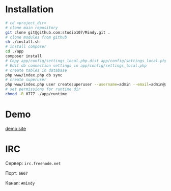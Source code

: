 # Installation

```bash
# cd <project_dir>
# clone main repository
git clone git@github.com:studio107/Mindy.git .
# clone modules from github
sh ./install.sh
# install composer
cd ./app
composer install
# Copy app/config/settings_local.php.dist app/config/settings_local.php
# Edit db connection settings in app/config/settings_local.php
# create tables in database
php www/index.php db sync
# create superuser
php www/index.php user createsuperuser --username=admin --email=admin@admin.com
# set permissions for runtime dir
chmod -R 0777 ./app/runtime
```

# Demo

[demo site](http://demo.mindy-cms.com/)

# IRC

Сервер: `irc.freenode.net`

Порт: `6667`

Канал: `#mindy`

